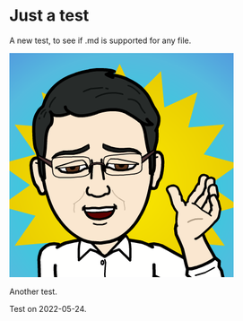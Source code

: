 # Just a test
A new test, to see if .md is supported for any file.

![Test](me_bitstripped.png)

Another test.

Test on 2022-05-24.

